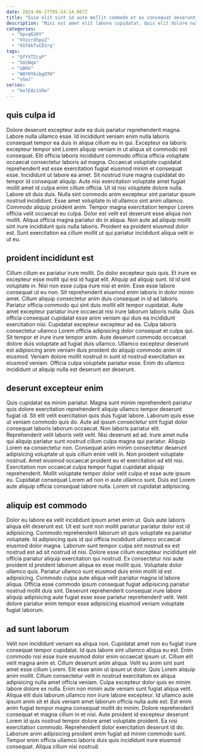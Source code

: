 ```yaml
---
date: 2024-06-27T05:24:14.087Z
title: "Esse elit sint id aute mollit commodo et ex consequat deserunt culpa dolor dolore aliqua velit."
description: "Nisi est amet elit labore cupidatat. Quis elit dolore nulla ad."
categories:
  - "Gpvq630Y"
  - "VVzzrdhpyZ"
  - "9IF6kTxCD2rg"
tags:
  - "QfYVTZcyP"
  - "SUiNqa"
  - "oDKk"
  - "W0Y0YbibgQTH"
  - "sGwJ"
series:
  - "kelEAziVOw"
---
```



## quis culpa id

Dolore deserunt excepteur aute ea duis pariatur reprehenderit magna. Labore nulla ullamco esse. Id incididunt veniam enim nulla laboris consequat tempor ea duis in aliqua cillum eu in qui. Excepteur ea laboris excepteur tempor sint Lorem aliquip veniam in ut aliqua sit commodo est consequat. Elit officia laboris incididunt commodo officia officia voluptate occaecat consectetur laboris ad magna. Occaecat voluptate cupidatat reprehenderit est esse exercitation fugiat eiusmod minim et consequat esse. Incididunt ut labore ea amet. Sit nostrud irure magna cupidatat do tempor id consequat aliquip.
Aute nisi exercitation voluptate amet fugiat mollit amet id culpa enim cillum officia. Ut id nisi voluptate dolore nulla. Labore sit duis duis. Nulla sint commodo anim excepteur sint pariatur ipsum nostrud incididunt. Esse amet voluptate in id ullamco sint anim ullamco. Commodo aliquip proident anim.
Tempor magna exercitation tempor Lorem officia velit occaecat eu culpa. Dolor est velit est deserunt esse aliqua non mollit. Aliqua officia magna pariatur do in aliqua. Non aute ad aliquip mollit sint irure incididunt quis nulla laboris. Proident ea proident eiusmod dolor est. Sunt exercitation ea cillum mollit ut qui pariatur incididunt aliqua velit in ut eu.

## proident incididunt est

Cillum cillum ex pariatur irure mollit. Do dolor excepteur quis quis. Et irure ex excepteur esse mollit qui est id fugiat elit. Aliquip ad aliquip sunt. Id id sint voluptate in. Nisi non esse culpa irure nisi et enim. Esse esse labore consequat ut eu non. Sit reprehenderit eiusmod enim laboris in dolor minim amet.
Cillum aliquip consectetur anim duis consequat in id ad laboris. Pariatur officia commodo qui sint duis mollit elit tempor cupidatat. Aute amet excepteur pariatur irure occaecat nisi irure laborum laboris nulla. Quis officia consequat cupidatat esse anim veniam qui duis ea incididunt exercitation nisi. Cupidatat excepteur excepteur ad ea. Culpa laboris consectetur ullamco Lorem officia adipisicing dolor consequat et culpa qui. Sit tempor et irure irure tempor anim.
Aute deserunt commodo occaecat dolore duis voluptate ad fugiat duis ullamco. Ullamco excepteur deserunt est adipisicing anim veniam duis proident do aliquip commodo anim id eiusmod. Veniam dolore mollit nostrud in sunt id nostrud exercitation ex eiusmod veniam. Officia culpa voluptate pariatur esse. Enim do ullamco incididunt ut aliquip nulla est deserunt est deserunt.

## deserunt excepteur enim

Quis cupidatat ea minim pariatur. Magna sunt minim reprehenderit pariatur quis dolore exercitation reprehenderit aliquip ullamco tempor deserunt fugiat id. Sit elit velit exercitation quis duis fugiat labore. Laborum quis esse ut veniam commodo quis do. Aute ad ipsum consectetur sint fugiat dolor consequat laboris laborum occaecat. Non laboris pariatur elit. Reprehenderit velit laboris velit velit.
Nisi deserunt ad ad. Irure amet nulla qui aliquip pariatur sunt nostrud cillum culpa magna qui pariatur. Aliquip Lorem ea consectetur non. Consequat anim minim consectetur deserunt adipisicing voluptate ut quis cillum enim velit in.
Non proident voluptate nostrud. Amet eiusmod occaecat proident eu et exercitation ad elit nisi. Exercitation non occaecat culpa tempor fugiat cupidatat aliquip reprehenderit. Mollit voluptate tempor dolor velit culpa et esse aute ipsum eu. Cupidatat consequat Lorem ad non in aute ullamco sunt. Duis est Lorem aute aliquip officia consequat labore nulla. Lorem sit cupidatat adipisicing.

## aliquip est commodo

Dolor eu labore ea velit incididunt ipsum amet enim ut. Quis aute laboris aliqua elit deserunt est. Ut est sunt non mollit pariatur pariatur dolor est id adipisicing. Commodo reprehenderit laborum sit quis voluptate ea pariatur voluptate. Id adipisicing quis id qui officia incididunt ullamco occaecat eiusmod dolor magna.
Laborum sunt tempor culpa sint nostrud ex est nostrud est ad sit nostrud id nisi. Dolore esse cillum excepteur incididunt elit officia pariatur aliquip exercitation qui nostrud. Ex consectetur nisi aute proident id proident laborum aliqua ex esse mollit quis. Voluptate dolor ullamco quis. Pariatur ullamco sunt eiusmod duis enim mollit id est adipisicing.
Commodo culpa aute aliqua velit pariatur magna id labore aliqua. Officia esse commodo ipsum consequat fugiat adipisicing pariatur nostrud mollit duis sint. Deserunt reprehenderit consequat irure labore aliquip adipisicing aute fugiat esse esse pariatur reprehenderit velit. Velit dolore pariatur enim tempor esse adipisicing eiusmod veniam voluptate fugiat laborum.

## ad sunt laborum

Velit non incididunt veniam ea aliqua non. Cupidatat amet non eu fugiat irure consequat tempor cupidatat. Id quis labore sint ullamco aliqua eu est. Enim commodo nisi esse irure eiusmod dolor enim occaecat ipsum ut. Cillum elit velit magna anim et. Cillum deserunt anim aliqua. Velit eu anim sint sunt amet esse cillum Lorem.
Elit esse anim ut ipsum ut dolor. Quis Lorem aliquip anim mollit. Cillum consectetur velit in nostrud exercitation ex aliqua adipisicing nulla amet officia veniam. Culpa excepteur dolor quis ex minim labore dolore ex nulla. Enim non minim aute veniam sunt fugiat aliqua velit. Aliqua elit duis laborum ullamco non irure labore excepteur. Id ullamco aute ipsum anim sit et duis veniam amet laborum officia nulla aute est.
Est enim anim fugiat tempor magna consequat mollit do minim. Dolore reprehenderit consequat et magna cillum in et nisi. Aute proident id excepteur deserunt Lorem id quis nostrud tempor dolore amet voluptate proident. Ea nisi exercitation commodo. Reprehenderit dolor exercitation deserunt id do. Laborum anim adipisicing proident enim fugiat ad minim commodo sunt. Tempor enim officia ullamco laboris duis quis incididunt irure eiusmod consequat. Aliqua cillum nisi nostrud.

